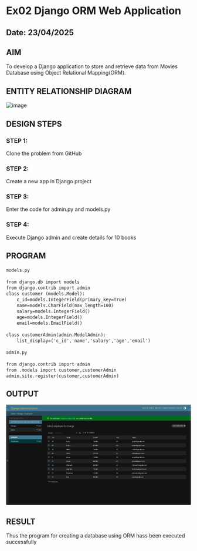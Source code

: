 # Ex02 Django ORM Web Application
## Date: 23/04/2025

## AIM
To develop a Django application to store and retrieve data from Movies Database using Object Relational Mapping(ORM).

## ENTITY RELATIONSHIP DIAGRAM

![image](https://github.com/user-attachments/assets/8b6facfc-303f-45c0-ad12-cd8733a0d3eb)


## DESIGN STEPS

### STEP 1:
Clone the problem from GitHub

### STEP 2:
Create a new app in Django project

### STEP 3:
Enter the code for admin.py and models.py

### STEP 4:
Execute Django admin and create details for 10 books

## PROGRAM
```
models.py

from django.db import models
from django.contrib import admin
class customer (models.Model):
    c_id=models.IntegerField(primary_key=True)
    name=models.CharField(max_length=100)
    salary=models.IntegerField()
    age=models.IntegerField()
    email=models.EmailField()
 
class customerAdmin(admin.ModelAdmin):
    list_display=('c_id','name','salary','age','email')
 
admin.py

from django.contrib import admin
from .models import customer,customerAdmin
admin.site.register(customer,customerAdmin)
```

## OUTPUT

![alt text](orm.png)


## RESULT
Thus the program for creating a database using ORM hass been executed successfully
